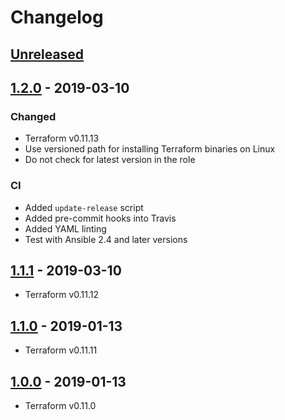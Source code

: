 # Changelog

## [Unreleased]

## [1.2.0] - 2019-03-10

### Changed

* Terraform v0.11.13
* Use versioned path for installing Terraform binaries on Linux
* Do not check for latest version in the role

### CI

* Added `update-release` script
* Added pre-commit hooks into Travis
* Added YAML linting
* Test with Ansible 2.4 and later versions

## [1.1.1] - 2019-03-10

* Terraform v0.11.12

## [1.1.0] - 2019-01-13

* Terraform v0.11.11

## [1.0.0] - 2019-01-13

* Terraform v0.11.0

[Unreleased]: https://github.com/markosamuli/ansible-terraform/commits/develop
[1.2.0]: https://github.com/markosamuli/ansible-terraform/releases/tag/v1.2.0
[1.1.1]: https://github.com/markosamuli/ansible-terraform/releases/tag/v1.1.1
[1.1.0]: https://github.com/markosamuli/ansible-terraform/releases/tag/v1.1.0
[1.0.0]: https://github.com/markosamuli/ansible-terraform/releases/tag/v1.0.0
